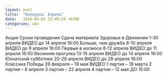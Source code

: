 ```yaml
---
layout: post
title:  "Конкурсы. Апрель"
date:   2024-04-01 22:49:29 +0700
categories: adv
---
```

Акция        Сроки проведения        Сдача материала 
Здоровье в Движении        1-30 апреля        ВИДЕО 
до 14 апреля 16:00 
Больше, чем дружба        8-10 апреля        ВИДЕО 
до 9 апреля 16:00 
Первые в космосе        8-12 апреля        ВИДЕО 
до 11 апреля 16:00 
Весенняя прогулка        13-15 апреля        ВИДЕО 
до 14 апреля 16:00 
Юннатский субботник        20-29 апреля        ВИДЕО 
до 28 апреля 16:00 
Классика Победы        26 февраля 
– 19 мая         ВИДЕО 
1 партия – 18 марта 
2 партия – 8 апреля 
3 партия – 22 апреля 
4 партия – 12 мая 
ДО 15:00 
